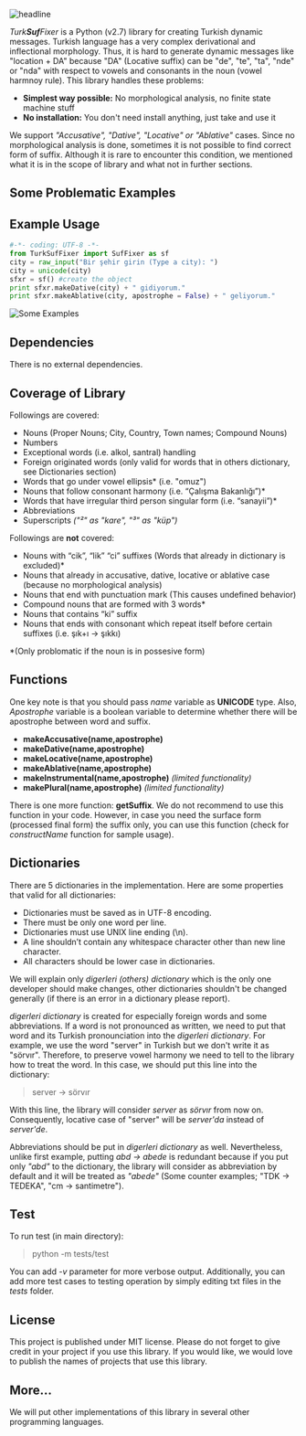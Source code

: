 ![headline](http://i.hizliresim.com/lEbkol.png)

_Turk**Suf**Fixer_ is a Python (v2.7) library for creating Turkish dynamic messages. Turkish language has a very complex derivational and inflectional morphology. Thus, it is hard to generate dynamic messages like "location + DA" because "DA" (Locative suffix) can be "de", "te", "ta", "nde" or "nda"  with respect to vowels and consonants in the noun (vowel harmnoy rule). This library handles these problems:

 - **Simplest way possible:** No morphological analysis, no finite state machine stuff
 - **No installation:** You don't need install anything, just take and use it

We support *"Accusative", "Dative", "Locative" or "Ablative"* cases. Since no morphological analysis is done, sometimes it is not possible to find correct form of suffix. Although it is rare to encounter this condition, we mentioned what it is in the scope of library and what not in further sections.  

## Some Problematic Examples



## Example Usage

```py
#-*- coding: UTF-8 -*-
from TurkSufFixer import SufFixer as sf
city = raw_input("Bir şehir girin (Type a city): ")
city = unicode(city)
sfxr = sf() #create the object
print sfxr.makeDative(city) + " gidiyorum."
print sfxr.makeAblative(city, apostrophe = False) + " geliyorum."
```
![Some Examples](http://i.hizliresim.com/lEWrzl.png)
## Dependencies
There is no external dependencies.

## Coverage of Library
  
 Followings are covered:
 
 - Nouns (Proper Nouns; City, Country, Town names; Compound Nouns)
 - Numbers
 - Exceptional words (i.e. alkol, santral) handling
 - Foreign originated words (only valid for words that in others dictionary, see Dictionaries section)
 - Words that go under vowel ellipsis* (i.e. "omuz")
 - Nouns that follow consonant harmony (i.e. “Çalışma Bakanlığı”)*
 - Words that have irregular third person singular form (i.e. “sanayii”)*
 - Abbreviations
 - Superscripts *("²" as "kare", "³" as "küp")*

 Followings are **not** covered:

 - Nouns with “cik”, “lik” “ci” suffixes (Words that already in dictionary is
excluded)*
 - Nouns that already in accusative, dative, locative or ablative case (because no morphological analysis)
 - Nouns that end with punctuation mark (This causes undefined behavior)
 - Compound nouns that are formed with 3 words*
 - Nouns that contains “ki” suffix
 - Nouns that ends with consonant which repeat itself before certain
   suffixes (i.e. şık+ı -> şıkkı)

\*(Only problomatic if the noun is in possesive form)

## Functions
One key note is that you should pass *name* variable as **UNICODE** type. Also, *Apostrophe* variable is a boolean variable to determine whether there will be apostrophe between word and suffix.

 - **makeAccusative(name,apostrophe)**
 - **makeDative(name,apostrophe)**
 - **makeLocative(name,apostrophe)**
 - **makeAblative(name,apostrophe)**
 - **makeInstrumental(name,apostrophe)** *(limited functionality)*
 - **makePlural(name,apostrophe)** *(limited functionality)*

There is one more function: **getSuffix**. We do not recommend to use this function in your code. However, in case you need the surface form (processed final form) the suffix only, you can use this function (check for *constructName* function for sample usage).

## Dictionaries

There are 5 dictionaries in the implementation. Here are some properties that valid for all dictionaries:

 - Dictionaries must be saved as in UTF-8 encoding.
 - There must be only one word per line.
 - Dictionaries must use UNIX line ending (\n).
 - A line shouldn’t contain any whitespace character other than new line
   character.
 - All characters should be lower case in dictionaries.

We will explain only *digerleri (others) dictionary* which is the only one developer should make changes, other dictionaries shouldn't be changed generally (if there is an error in a dictionary please report).

*digerleri dictionary* is created for especially foreign words and some abbreviations. If a word is not pronounced as written, we need to put that word and its Turkish pronounciation into the *digerleri dictionary*. For example, we use the word "server" in Turkish but we don't write it as "sörvır". Therefore, to preserve vowel harmony we need to tell to the library how to treat the word. In this case, we should put this line into the dictionary:

> server -> sörvır

With this line, the library will consider *server* as *sörvır* from now on. Consequently, locative case of "server" will be *server'da* instead of *server'de*.  

 Abbreviations should be put in *digerleri dictionary* as well. Nevertheless, unlike first example, putting *abd -> abede* is redundant because if you put only *"abd"* to the dictionary, the library will consider as abbreviation by default and it will be treated as *"abede"* (Some counter examples; "TDK -> TEDEKA", "cm -> santimetre").


## Test

To run test (in main directory):

> python -m tests/test

You can add *-v* parameter for more verbose output. Additionally, you can add more test cases to testing operation by simply editing txt files in the *tests* folder.
## License
This project is published under MIT license. Please do not forget to give credit in your project if you use this library. If you would like, we would love to publish the names of projects that use this library.  
## More...

We will put other implementations of this library in several other programming languages.
